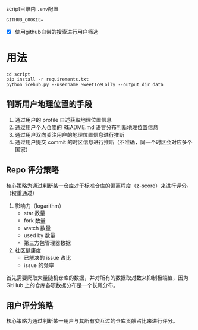 script目录内 `.env`配置

```
GITHUB_COOKIE=
```

* [X] 使用github自带的搜索进行用户筛选

# 用法

```
cd script
pip install -r requirements.txt
python icehub.py --username SweetIceLolly --output_dir data
```

## 判断用户地理位置的手段

1. 通过用户的 profile 自述获取地理位置信息
2. 通过用户个人仓库的 README.md 语言分布判断地理位置信息
3. 通过用户双向关注用户的地理位置信息进行推断
4. 通过用户提交 commit 的时区信息进行推断（不准确，同一个时区会对应多个国家）

## Repo 评分策略

核心策略为通过判断某一仓库对于标准仓库的偏离程度（z-score）来进行评分。（权重通过）

1. 影响力（logarithm）
    - star 数量
    - fork 数量
    - watch 数量
    - used by 数量
    - 第三方包管理器数据
2. 社区健康度
    - 已解决的 issue 占比
    - issue 的频率

首先需要爬取大量随机仓库的数据，并对所有的数据取对数来抑制极端值，因为 GitHub 上的仓库各项数据分布是一个长尾分布。

## 用户评分策略

核心策略为通过判断某一用户与其所有交互过的仓库贡献占比来进行评分。
